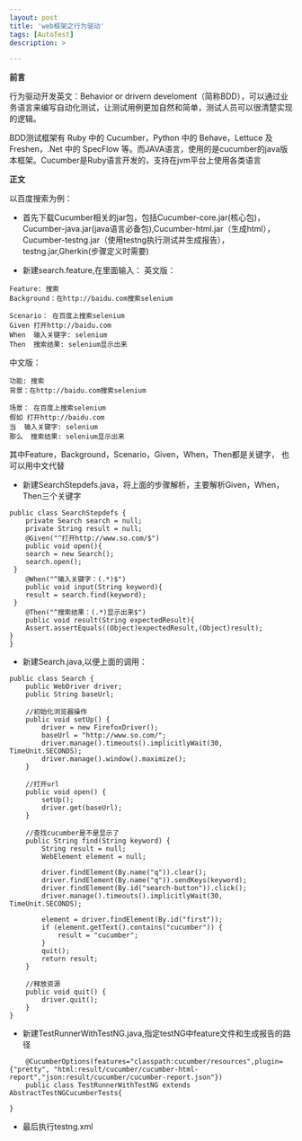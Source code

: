 ```yaml
---
layout: post
title: 'web框架之行为驱动'
tags: [AutoTest]
description: >

---
```


**前言**

行为驱动开发英文：Behavior or drivern develoment（简称BDD），可以通过业务语言来编写自动化测试，让测试用例更加自然和简单，测试人员可以很清楚实现的逻辑。

BDD测试框架有 Ruby 中的 Cucumber，Python 中的 Behave，Lettuce 及 Freshen，.Net 中的 SpecFlow 等。而JAVA语言，使用的是cucumber的java版本框架。Cucumber是Ruby语言开发的，支持在jvm平台上使用各类语言

**正文**

以百度搜索为例：

- 首先下载Cucumber相关的jar包，包括Cucumber-core.jar(核心包)，Cucumber-java.jar(java语言必备包),Cucumber-html.jar（生成html），Cucumber-testng.jar（使用testng执行测试并生成报告），testng.jar,Gherkin(步骤定义时需要)

- 新建search.feature,在里面输入：
英文版：
```
Feature: 搜索
Background：在http://baidu.com搜索selenium

Scenario： 在百度上搜索selenium
Given 打开http://baidu.com
When  输入关键字: selenium
Then  搜索结果: selenium显示出来
```
中文版：
```
功能: 搜索
背景：在http://baidu.com搜索selenium

场景： 在百度上搜索selenium
假如 打开http://baidu.com
当  输入关键字: selenium
那么  搜索结果: selenium显示出来
```

其中Feature，Background，Scenario，Given，When，Then都是关键字， 也可以用中文代替

- 新建SearchStepdefs.java，将上面的步骤解析，主要解析Given，When，Then三个关键字

```
public class SearchStepdefs {
    private Search search = null;
    private String result = null;
    @Given("^打开http://www.so.com/$") 
    public void open(){
    search = new Search();
    search.open();
 }
    @When("^输入关键字：(.*)$")
    public void input(String keyword){
    result = search.find(keyword);
 }
    @Then("^搜索结果：(.*)显示出来$")
    public void result(String expectedResult){
    Assert.assertEquals((Object)expectedResult,(Object)result);
}
}
```
- 新建Search.java,以便上面的调用：

```
public class Search {
	public WebDriver driver;
	public String baseUrl;

	//初始化浏览器操作
	public void setUp() {
		driver = new FirefoxDriver();
		baseUrl = "http://www.so.com/";
		driver.manage().timeouts().implicitlyWait(30, TimeUnit.SECONDS);
		driver.manage().window().maximize();
	}

	//打开url
	public void open() {
		setUp();
		driver.get(baseUrl);
	}

	//查找cucumber是不是显示了
	public String find(String keyword) {
		String result = null;
		WebElement element = null;

		driver.findElement(By.name("q")).clear();
		driver.findElement(By.name("q")).sendKeys(keyword);
		driver.findElement(By.id("search-button")).click();
		driver.manage().timeouts().implicitlyWait(30, TimeUnit.SECONDS);

		element = driver.findElement(By.id("first"));
		if (element.getText().contains("cucumber")) {
			result = "cucumber";
		}
		quit();
		return result;
	}

	//释放资源
	public void quit() {
		driver.quit();
	}
}
```
- 新建TestRunnerWithTestNG.java,指定testNG中feature文件和生成报告的路径

```
    @CucumberOptions(features="classpath:cucumber/resources",plugin=
{"pretty", "html:result/cucumber/cucumber-html-report","json:result/cucumber/cucumber-report.json"})
    public class TestRunnerWithTestNG extends AbstractTestNGCucumberTests{

}
```

- 最后执行testng.xml
